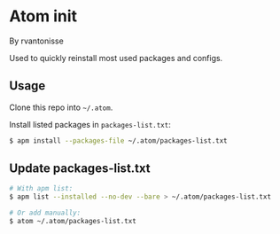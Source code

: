 # Atom init

By rvantonisse

Used to quickly reinstall most used packages and configs.

## Usage

Clone this repo into `~/.atom`.

Install listed packages in `packages-list.txt`:
```bash
$ apm install --packages-file ~/.atom/packages-list.txt
```

## Update packages-list.txt

```bash
# With apm list:
$ apm list --installed --no-dev --bare > ~/.atom/packages-list.txt

# Or add manually:
$ atom ~/.atom/packages-list.txt
```
